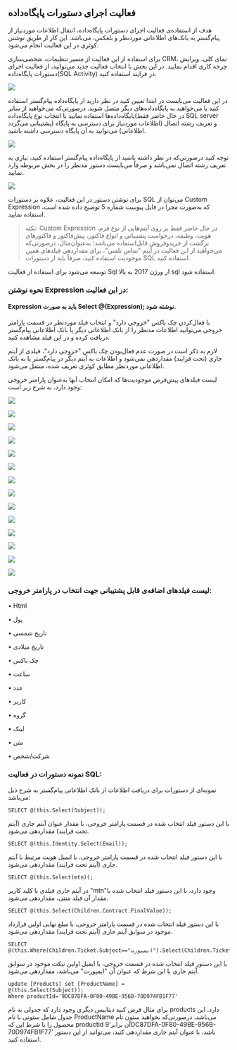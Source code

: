 ## فعالیت اجرای دستورات پایگاه‌داده

هدف از استفاده‌ی فعالیت اجرای دستورات پایگاه‌داده، انتقال اطلاعات موردنیاز از پیام‌گستر به بانک‌های اطلاعاتی موردنظر و بلعکس، می‌باشد. این کار از طریق نوشتن کوئری در این فعالیت انجام می‌شود.

برای استفاده از این فعالیت از مسیر تنظیمات، شخصی‌سازی CRM، نمای کلی، ویرایش چرخه کاری اقدام نمایید. در این بخش با  انتخاب فعالیت جدید می‌توانید، از فعالیت اجرای دستورات پایگاه‌داده(SQL Activity) در فرایند استفاده کنید.

![](63.png)
 
در این فعالیت می‌بایست در ابتدا تعیین کنید در نظر دارید از پایگاه‌داده پیام‌گستر استفاده کنید یا می‌خواهید به پایگاه‌داده‌های دیگر متصل شوید. درصورتی‌که می‌خواهید از سایر پایگاه‌داده‌ها استفاده نمایید با انتخاب نوع پایگاه‌داده(در حال حاضر فقط SQL server پشتیبانی می‌گردد) و تعریف رشته اتصال (اطلاعات موردنیاز برای دسترسی به پایگاه اطلاعاتی) می‌توانید به آن پایگاه دسترسی داشته باشید.

![](64.png)
 
 توجه کنید درصورتی‌که در نظر داشته باشید از پایگاه‌داده پیام‌گستر استفاده کنید، نیازی به تعریف رشته اتصال نمی‌باشد و صرفاً می‌بایست دستور مدنظر را در بخش مربوطه وارد نمایید.
 
 ![](65.png)
 
برای نوشتن دستور در این فعالیت، علاوه بر دستورات SQL می‌توان از Custom Expression که به‌صورت مجزا در فایل پیوست شماره 5 توضیح داده شده است، استفاده نمایید. 


> نکته: Custom Expression در حال حاضر فقط بر روی آیتم‌هایی از نوع فرم، هویت، وظیفه، درخواست پشتیبانی و انواع فاکتور، پیش‌فاکتور و فاکتورهای برگشت از خریدوفروش قابل‌استفاده می‌باشد؛ به‌عنوان‌مثال، درصورتی‌که می‌خواهید از این فعالیت در آیتم "تماس تلفنی"، برای مقداردهی فیلدهای همین موجودیت استفاده کنید، صرفاً باید از دستورات SQL استفاده کنید.


توسعه می‌شود برای استفاده از فعالیت Sql  از ورژن 2017 به بالا sql استفاده شود.

### نحوه نوشتن Expression در این فعالیت:


#### Expression باید به صورت Select @(Expression); نوشته شود.

با فعال‌کردن چک باکس "خروجی دارد" و انتخاب فیلد موردنظر در قسمت پارامتر خروجی می‌توانید اطلاعات مدنظر را از بانک اطلاعاتی دیگر یا بانک اطلاعاتی پیام‌گستر دریافت کرده و در این فیلد مشاهده کنید.

لازم به ذکر است در صورت عدم فعال‌بودن چک باکس "خروجی دارد"، فیلدی از آیتم جاری (تحت فرایند) مقداردهی نمی‌شود و اطلاعات به آیتم دیگر در پیام‌گستر یا به بانک اطلاعاتی موردنظر مطابق کوئری تعریف شده، منتقل می‌شود. 

لیست فیلدهای پیش‌فرض موجودیت‌ها که امکان انتخاب آنها به‌عنوان پارامتر خروجی وجود دارد، به شرح زیر است:

![](66.png)

![](67.png)

![](68.png)

![](69.png)

![](70.png)

![](71.png)

![](72.png)

![](73.png)

![](74.png)

![](75.png)

![](76.png)

![](77.png)

![](78.png)

![](79.png)

### لیست فیلدهای اضافه‌ی قابل پشتیبانی جهت انتخاب در پارامتر خروجی: 

•	Html

•	پول

•	تاریخ شمسی

•	تاریخ میلادی

•	چک باکس

•	ساعت 

•	عدد

•	کاربر

•	گروه


•	لینک

•	متن 

•	شرکت/شخص

### نمونه دستورات در فعالیت SQL: 

نمونه‌ای از دستورات برای دریافت اطلاعات از بانک اطلاعاتی پیام‌گستر به شرح ذیل می‌باشد: 

	SELECT @(this.Select(Subject));

با این دستور فیلد انتخاب شده در قسمت پارامتر خروجی، با مقدار عنوان آیتم جاری (آیتم تحت فرایند) مقداردهی می‌شود.

	SELECT @(this.Identity.Select(Email));

با این دستور فیلد انتخاب شده در قسمت پارامتر خروجی، با ایمیل هویت مرتبط با آیتم جاری (آیتم تحت فرایند) مقداردهی می‌شود.

	SELECT @(this.Select(mtn)(;
 
در آیتم جاری فیلدی با کلید کاربر "mtn"وجود دارد، با این دستور فیلد انتخاب شده با مقدار آن فیلد متنی، مقداردهی می‌شود.

	SELECT @(this.Select(Children.Contract.FinalValue));

با این دستور فیلد انتخاب شده در قسمت پارامتر خروجی، با مبلغ نهایی اولین قرارداد موجود در سوابق آیتم جاری (آیتم تحت فرایند) مقداردهی می‌شود.

	SELECT @(this.Where(Children.Ticket.Subject=="ایمپورت").Select(Children.Ticket.EmailAddress));

با این دستور فیلد انتخاب شده در قسمت خروجی، با ایمیل اولین تیکت موجود در سوابق آیتم جاری با این شرط که عنوان آن "ایمپورت" می‌باشد، مقداردهی می‌شود.

	update [Products] set [ProductName] =
	@(this.Select(Subject));
	Where productId='9DC87DFA-0F80-49BE-956B-70D974FB1F77'

برای مثال فرض کنید دیتابیس دیگری وجود دارد که جدولی به نام products دارد.  این جدول شامل ستونی با نام  ProductName می‌باشد، درصورتی‌که بخواهید ستون نام محصول را با شرط این که productid آن برابر'9DC87DFA-0F80-49BE-956B-70D974FB1F77' باشد، با عنوان آیتم جاری مقداردهی کنید، می‌توانید از این دستور استفاده کنید. 
 
